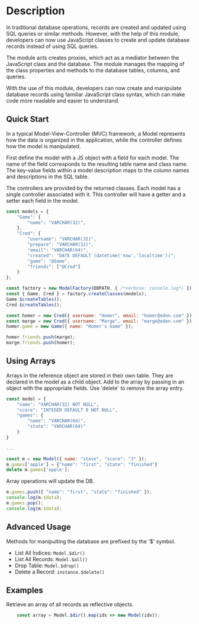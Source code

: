 # Description
In traditional database operations, records are created and updated using SQL queries or similar methods. However, with the help of this module, developers can now use JavaScript classes to create and update database records instead of using SQL queries.

The module acts creates proxies, which act as a mediator between the JavaScript class and the database. The module manages the mapping of the class properties and methods to the database tables, columns, and queries.

With the use of this module, developers can now create and manipulate database records using familiar JavaScript class syntax, which can make code more readable and easier to understand.

## Quick Start
In a typical Model-View-Controller (MVC) framework, a Model represents how the data is organized in the application, while the controller defines how the model is manipulated.

First define the model with a JS object with a field for each model.  The name of the field corresponds to the resulting table name and class name.  The key-value fields within a model description maps to the column names and descriptions in the SQL table.

The controllers are provided by the returned classes.  Each model has a single controller associated with it.  This controller will have a getter and a setter each field in the model.

```js
const models = {
    "Game": {
        "name": "VARCHAR(32)",
    },
    "Cred": {
        "username": "VARCHAR(32)",
        "prepare": "VARCHAR(32)",
        "email": "VARCHAR(64)",
        "created": "DATE DEFAULT (datetime('now','localtime'))",
        "game": "@Game",
        "friends": ["@Cred"]
    }
};

const factory = new ModelFactory(DBPATH, { /*verbose: console.log*/ });
const { Game, Cred } = factory.createClasses(models);
Game.$createTables();
Cred.$createTables();

const homer = new Cred({ username: "Homer", email: "homer@eden.com" });
const marge = new Cred({ username: "Marge", email: "marge@eden.com" });
homer.game = new Game({ name: "Homer's Game" });

homer.friends.push(marge);
marge.friends.push(homer);     
```

## Using Arrays
Arrays in the reference object are stored in their own table.
They are declared in the model as a child object.
Add to the array by passing in an object with the appropriate fields.
Use 'delete' to remove the array entry. 

``` javascript
const model = {
    "name": "VARCHAR(32) NOT NULL",
    "score": "INTEGER DEFAULT 0 NOT NULL",
    "games": {
        "name": "VARCHAR(64)",
        "state": "VARCHAR(64)"
    }
}

...

const m = new Model({ name: "steve", "score": "3" });
m.games['apple'] = {"name": "first", "state": "finished"}
delete m.games['apple'];
```

Array operations will update the DB.
``` javascript
m.games.push({ "name": "first", "state": "finished" });
console.log(m.$data);
m.games.pop();
console.log(m.$data);
```

## Advanced Usage
Methods for manipulting the database are prefixed by the '$' symbol.

* List All Indices:  ```Model.$dir()```
* List All Records:  ```Model.$all()```
* Drop Table:  ```Model.$drop()```
* Delete a Record:  ```instance.$delete()```

## Examples

Retrieve an array of all records as reflective objects.
```javascript
    const array = Model.$dir().map(idx => new Model(idx));
```

